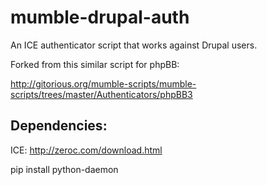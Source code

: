 mumble-drupal-auth
==================

An ICE authenticator script that works against Drupal users.

Forked from this similar script for phpBB:

  http://gitorious.org/mumble-scripts/mumble-scripts/trees/master/Authenticators/phpBB3

Dependencies:
-------------

ICE: http://zeroc.com/download.html

  pip install python-daemon

